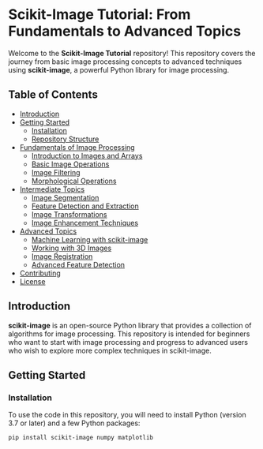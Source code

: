# Scikit-Image Tutorial: From Fundamentals to Advanced Topics

Welcome to the **Scikit-Image Tutorial** repository! This repository covers the journey from basic image processing concepts to advanced techniques using **scikit-image**, a powerful Python library for image processing.

## Table of Contents
- [Introduction](#introduction)
- [Getting Started](#getting-started)
  - [Installation](#installation)
  - [Repository Structure](#repository-structure)
- [Fundamentals of Image Processing](#fundamentals-of-image-processing)
  - [Introduction to Images and Arrays](#introduction-to-images-and-arrays)
  - [Basic Image Operations](#basic-image-operations)
  - [Image Filtering](#image-filtering)
  - [Morphological Operations](#morphological-operations)
- [Intermediate Topics](#intermediate-topics)
  - [Image Segmentation](#image-segmentation)
  - [Feature Detection and Extraction](#feature-detection-and-extraction)
  - [Image Transformations](#image-transformations)
  - [Image Enhancement Techniques](#image-enhancement-techniques)
- [Advanced Topics](#advanced-topics)
  - [Machine Learning with scikit-image](#machine-learning-with-scikit-image)
  - [Working with 3D Images](#working-with-3d-images)
  - [Image Registration](#image-registration)
  - [Advanced Feature Detection](#advanced-feature-detection)
- [Contributing](#contributing)
- [License](#license)

## Introduction
**scikit-image** is an open-source Python library that provides a collection of algorithms for image processing. This repository is intended for beginners who want to start with image processing and progress to advanced users who wish to explore more complex techniques in scikit-image.

## Getting Started

### Installation
To use the code in this repository, you will need to install Python (version 3.7 or later) and a few Python packages:
```bash
pip install scikit-image numpy matplotlib
